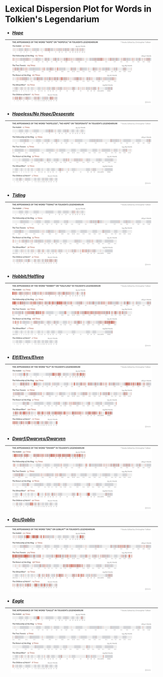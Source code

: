 # Lexical Dispersion Plot for Words in Tolkien's Legendarium

* ___<ins>Hope</ins>___

| <img src="Tolkien_files/figure-html/hope-1.png" width = 95%/> |
| ------ |


* ___<ins>Hopeless/No Hope/Desperate</ins>___

| <img src="Tolkien_files/figure-html/hopeless-1.png" width = 95%/> |
| ------ |


* ___<ins>Tiding</ins>___

| <img src="Tolkien_files/figure-html/tiding-1.png" width = 95%/> |
| ------ |


* ___<ins>Hobbit/Halfling</ins>___

| <img src="Tolkien_files/figure-html/hobbit-1.png" width = 95%/> |
| ------ |


* ___<ins>Elf/Elves/Elven</ins>___

| <img src="Tolkien_files/figure-html/elf-1.png" width = 95%/> |
| ------ |

* ___<ins>Dwarf/Dwarves/Dwarven</ins>___

| <img src="Tolkien_files/figure-html/dwarf-1.png" width = 95%/> |
| ------ |


* ___<ins>Orc/Goblin</ins>___

| <img src="Tolkien_files/figure-html/orc-1.png" width = 95%/> |
| ------ |

* ___<ins>Eagle</ins>___

| <img src="Tolkien_files/figure-html/eagle-1.png" width = 95%/> |
| ------ |

